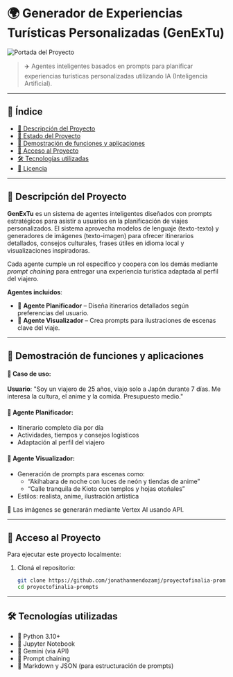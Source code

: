 # 🌍 Generador de Experiencias Turísticas Personalizadas (GenExTu)

![Portada del Proyecto](https://images.unsplash.com/photo-1521295121783-8a321d551ad2?auto=format&fit=crop&w=1350&q=80)

> ✈️ Agentes inteligentes basados en prompts para planificar experiencias turísticas personalizadas utilizando IA (Inteligencia Artificial).

---

## 📑 Índice

- [📌 Descripción del Proyecto](#-descripción-del-proyecto)
- [🚧 Estado del Proyecto](#-estado-del-proyecto)
- [🧪 Demostración de funciones y aplicaciones](#-demostración-de-funciones-y-aplicaciones)
- [📂 Acceso al Proyecto](#-acceso-al-proyecto)
- [🛠️ Tecnologías utilizadas](#-tecnologías-utilizadas)
- [📝 Licencia](#-licencia)

---

## 📌 Descripción del Proyecto

**GenExTu** es un sistema de agentes inteligentes diseñados con prompts estratégicos para asistir a usuarios en la planificación de viajes personalizados. El sistema aprovecha modelos de lenguaje (texto-texto) y generadores de imágenes (texto-imagen) para ofrecer itinerarios detallados, consejos culturales, frases útiles en idioma local y visualizaciones inspiradoras.

Cada agente cumple un rol específico y coopera con los demás mediante *prompt chaining* para entregar una experiencia turística adaptada al perfil del viajero.

**Agentes incluidos**:

- 🧭 **Agente Planificador** – Diseña itinerarios detallados según preferencias del usuario.
- 🎨 **Agente Visualizador** – Crea prompts para ilustraciones de escenas clave del viaje.

---

## 🧪 Demostración de funciones y aplicaciones

#### 🎯 Caso de uso:
**Usuario**: "Soy un viajero de 25 años, viajo solo a Japón durante 7 días. Me interesa la cultura, el anime y la comida. Presupuesto medio."

#### 🧭 Agente Planificador:
- Itinerario completo día por día
- Actividades, tiempos y consejos logísticos
- Adaptación al perfil del viajero

#### 🎨 Agente Visualizador:
- Generación de prompts para escenas como:
  - “Akihabara de noche con luces de neón y tiendas de anime”
  - “Calle tranquila de Kioto con templos y hojas otoñales”
- Estilos: realista, anime, ilustración artística

📸 Las imágenes se generarán mediante Vertex AI usando API.

---

## 📂 Acceso al Proyecto

Para ejecutar este proyecto localmente:

1. Cloná el repositorio:
   ```bash
   git clone https://github.com/jonathanmendozamj/proyectofinalia-prompts
   cd proyectofinalia-prompts

---

## 🛠️ Tecnologías utilizadas

- 🐍 Python 3.10+
- 📓 Jupyter Notebook
- 🤖 Gemini (via API)
- 🔗 Prompt chaining
- 📄 Markdown y JSON (para estructuración de prompts)

